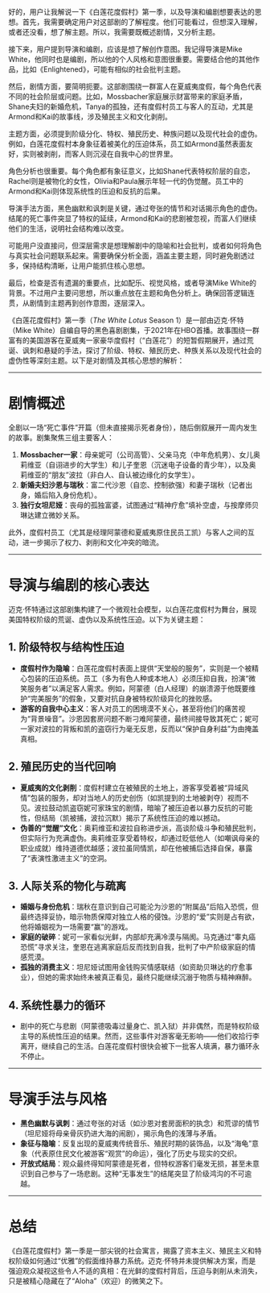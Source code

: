 好的，用户让我解说一下《白莲花度假村》第一季，以及导演和编剧想要表达的思想。首先，我需要确定用户对这部剧的了解程度。他们可能看过，但想深入理解，或者还没看，想了解主题。所以，我需要既概述剧情，又分析主题。

接下来，用户提到导演和编剧，应该是想了解创作意图。我记得导演是Mike White，他同时也是编剧，所以他的个人风格和意图很重要。需要结合他的其他作品，比如《Enlightened》，可能有相似的社会批判主题。

然后，剧情方面，要简明扼要。这部剧围绕一群富人在夏威夷度假，每个角色代表不同的社会阶层或问题。比如，Mossbacher家庭展示财富带来的家庭矛盾，Shane夫妇的新婚危机，Tanya的孤独，还有度假村员工与客人的互动，尤其是Armond和Kai的故事线，涉及殖民主义和文化剥削。

主题方面，必须提到阶级分化、特权、殖民历史、种族问题以及现代社会的虚伪。例如，白莲花度假村本身象征着被美化的压迫体系，员工如Armond虽然表面友好，实则被剥削，而客人则沉浸在自我中心的世界里。

角色分析也很重要。每个角色都有象征意义，比如Shane代表特权阶层的自恋，Rachel则是被物化的女性，Olivia和Paula展示年轻一代的伪觉醒。员工中的Armond和Kai则体现系统性的压迫和反抗的后果。

导演手法方面，黑色幽默和讽刺是关键，通过夸张的情节和对话揭示角色的虚伪。结尾的死亡事件突显了特权的延续，Armond和Kai的悲剧被忽视，而富人们继续他们的生活，说明社会结构难以改变。

可能用户没直接问，但深层需求是想理解剧中的隐喻和社会批判，或者如何将角色与真实社会问题联系起来。需要确保分析全面，涵盖主要主题，同时避免剧透过多，保持结构清晰，让用户能抓住核心思想。

最后，检查是否有遗漏的重要点，比如配乐、视觉风格，或者导演Mike White的背景。不过用户主要问思想，所以重点放在主题和角色分析上。确保回答逻辑连贯，从剧情到主题再到创作意图，逐层深入。
</think>

《白莲花度假村》第一季（*The White Lotus* Season 1）是一部由迈克·怀特（Mike White）自编自导的黑色喜剧剧集，于2021年在HBO首播。故事围绕一群富有的美国游客在夏威夷一家豪华度假村（“白莲花”）的短暂假期展开，通过荒诞、讽刺和悬疑的手法，探讨了阶级、特权、殖民历史、种族关系以及现代社会的虚伪性等深刻主题。以下是对剧情及其核心思想的解析：

---

# **剧情概述**

全剧以一场“死亡事件”开篇（但未直接揭示死者身份），随后倒叙展开一周内发生的故事。剧集聚焦三组主要客人：

1. **Mossbacher一家**：母亲妮可（公司高管）、父亲马克（中年危机男）、女儿奥莉维亚（自诩进步的大学生）和儿子奎恩（沉迷电子设备的青少年），以及奥莉维亚的“朋友”波拉（非白人、自认被边缘化的女学生）。
2. **新婚夫妇沙恩与瑞秋**：富二代沙恩（自恋、控制欲强）和妻子瑞秋（记者出身，婚后陷入身份危机）。
3. **独行女坦尼娅**：丧母的孤独富婆，试图通过“精神疗愈”填补空虚，与按摩师贝琳达建立微妙关系。

此外，度假村员工（尤其是经理阿蒙德和夏威夷原住民员工凯）与客人之间的互动，进一步揭示了权力、剥削和文化冲突的暗流。

---

# **导演与编剧的核心表达**

迈克·怀特通过这部剧集构建了一个微观社会模型，以白莲花度假村为舞台，展现美国特权阶级的荒诞、虚伪以及系统性压迫。以下为关键主题：

## **1. 阶级特权与结构性压迫**

- **度假村作为隐喻**：白莲花度假村表面上提供“天堂般的服务”，实则是一个被精心包装的压迫系统。员工（多为有色人种或本地人）必须压抑自我，扮演“微笑服务者”以满足客人需求。例如，阿蒙德（白人经理）的崩溃源于他既要维护“完美服务”的假象，又要对抗自身被特权阶级异化的挫败感。
- **游客的自我中心主义**：客人对员工的困境漠不关心，甚至将他们的痛苦视为“背景噪音”。沙恩因套房问题不断刁难阿蒙德，最终间接导致其死亡；妮可一家对波拉的背叛和凯的盗窃行为毫无反思，反而以“保护自身利益”为由掩盖真相。

## **2. 殖民历史的当代回响**

- **夏威夷的文化剥削**：度假村建立在被殖民的土地上，游客享受着被“异域风情”包装的服务，却对当地人的历史创伤（如凯提到的土地被剥夺）视而不见。波拉鼓动凯盗窃妮可家珠宝的剧情，暗喻了被压迫者以暴力反抗的可能性，但结局（凯被捕，波拉沉默）揭示了系统性压迫的难以撼动。
- **伪善的“觉醒”文化**：奥莉维亚和波拉自称进步派，高谈阶级斗争和殖民批判，但实际行为充满虚伪。奥莉维亚享受着特权，却通过贬低他人（如嘲讽母亲的职业成就）维持道德优越感；波拉虽同情凯，却在他被捕后选择自保，暴露了“表演性激进主义”的空洞。

## **3. 人际关系的物化与疏离**

- **婚姻与身份危机**：瑞秋在意识到自己可能沦为沙恩的“附属品”后陷入恐慌，但最终选择妥协，暗示物质保障对独立人格的侵蚀。沙恩的“爱”实则是占有欲，他将婚姻视为一场需要“赢”的游戏。
- **家庭的破碎**：妮可一家看似光鲜，内部却充满冷漠与隔阂。马克通过“睾丸癌恐慌”寻求关注，奎恩在逃离家庭后反而找到自我，批判了中产阶级家庭的情感荒漠。
- **孤独的消费主义**：坦尼娅试图用金钱购买情感联结（如资助贝琳达的疗愈事业），但她的需求始终未被真正看见，最终只能继续沉溺于物质与精神麻醉。

## **4. 系统性暴力的循环**

- 剧中的死亡与悲剧（阿蒙德吸毒过量身亡、凯入狱）并非偶然，而是特权阶级主导的系统性压迫的结果。然而，这些事件对游客毫无影响——他们收拾行李离开，继续自己的生活。白莲花度假村很快会被下一批客人填满，暴力循环永不停止。

---

# **导演手法与风格**

- **黑色幽默与讽刺**：通过夸张的对话（如沙恩对套房面积的执念）和荒谬的情节（坦尼娅将母亲骨灰扔进大海的闹剧），揭示角色的浅薄与矛盾。
- **象征与隐喻**：反复出现的夏威夷传统音乐、殖民时期的装饰品，以及“海龟”意象（代表原住民文化被游客“观赏”的命运），强化了历史与现实的交织。
- **开放式结局**：观众最终得知阿蒙德是死者，但特权游客们毫发无损，甚至未意识到自己参与了一场悲剧。这种“无事发生”的结尾突显了阶级鸿沟的不可逾越。

---

# **总结**

《白莲花度假村》第一季是一部尖锐的社会寓言，揭露了资本主义、殖民主义和特权阶级如何通过“优雅”的假面维持暴力系统。迈克·怀特并未提供解决方案，而是强迫观众凝视这些令人不适的真相：在光鲜的度假村背后，压迫与剥削从未消失，只是被精心隐藏在了“Aloha”（欢迎）的微笑之下。
